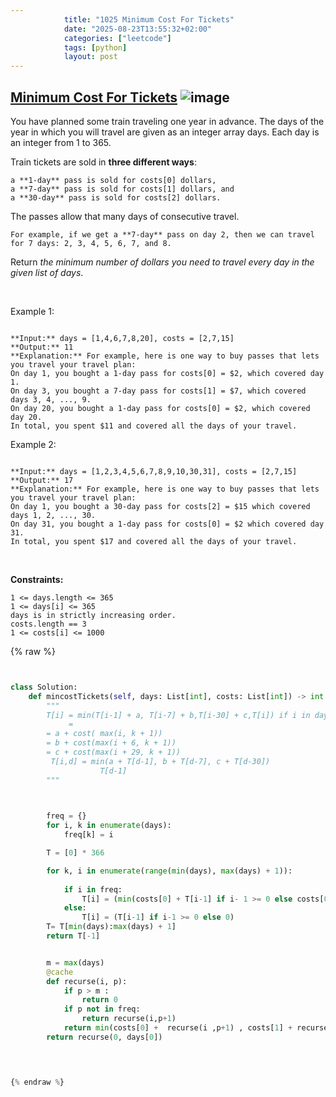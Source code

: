 ```yaml
---
            title: "1025 Minimum Cost For Tickets"
            date: "2025-08-23T13:55:32+02:00"
            categories: ["leetcode"]
            tags: [python]
            layout: post
---
```

            
## [Minimum Cost For Tickets](https://leetcode.com/problems/minimum-cost-for-tickets) ![image](https://img.shields.io/badge/Difficulty-Medium-orange)

You have planned some train traveling one year in advance. The days of the year in which you will travel are given as an integer array days. Each day is an integer from 1 to 365.

Train tickets are sold in **three different ways**:

	a **1-day** pass is sold for costs[0] dollars,
	a **7-day** pass is sold for costs[1] dollars, and
	a **30-day** pass is sold for costs[2] dollars.

The passes allow that many days of consecutive travel.

	For example, if we get a **7-day** pass on day 2, then we can travel for 7 days: 2, 3, 4, 5, 6, 7, and 8.

Return *the minimum number of dollars you need to travel every day in the given list of days*.

 

Example 1:

```

**Input:** days = [1,4,6,7,8,20], costs = [2,7,15]
**Output:** 11
**Explanation:** For example, here is one way to buy passes that lets you travel your travel plan:
On day 1, you bought a 1-day pass for costs[0] = $2, which covered day 1.
On day 3, you bought a 7-day pass for costs[1] = $7, which covered days 3, 4, ..., 9.
On day 20, you bought a 1-day pass for costs[0] = $2, which covered day 20.
In total, you spent $11 and covered all the days of your travel.

```

Example 2:

```

**Input:** days = [1,2,3,4,5,6,7,8,9,10,30,31], costs = [2,7,15]
**Output:** 17
**Explanation:** For example, here is one way to buy passes that lets you travel your travel plan:
On day 1, you bought a 30-day pass for costs[2] = $15 which covered days 1, 2, ..., 30.
On day 31, you bought a 1-day pass for costs[0] = $2 which covered day 31.
In total, you spent $17 and covered all the days of your travel.

```

 

**Constraints:**

	1 <= days.length <= 365
	1 <= days[i] <= 365
	days is in strictly increasing order.
	costs.length == 3
	1 <= costs[i] <= 1000

{% raw %}


```python


class Solution:
    def mincostTickets(self, days: List[int], costs: List[int]) -> int:
        """
        T[i] = min(T[i-1] + a, T[i-7] + b,T[i-30] + c,T[i]) if i in days 
             = 
        = a + cost( max(i, k + 1))
        = b + cost(max(i + 6, k + 1))
        = c + cost(max(i + 29, k + 1))
         T[i,d] = min(a + T[d-1], b + T[d-7], c + T[d-30])
                    T[d-1]
        """
       


        freq = {}
        for i, k in enumerate(days):
            freq[k] = i

        T = [0] * 366

        for k, i in enumerate(range(min(days), max(days) + 1)):
            
            if i in freq:
                T[i] = (min(costs[0] + T[i-1] if i- 1 >= 0 else costs[0] , costs[1] + T[i-7] if i-7 >= 0 else costs[1], costs[2] + T[i-30] if i-30 >= 0 else costs[2]))
            else:
                T[i] = (T[i-1] if i-1 >= 0 else 0)
        T= T[min(days):max(days) + 1]
        return T[-1]


        m = max(days)
        @cache
        def recurse(i, p):
            if p > m :
                return 0
            if p not in freq:
                return recurse(i,p+1)
            return min(costs[0] +  recurse(i ,p+1) , costs[1] + recurse( i,p + 7), costs[2] + recurse( i,p + 30))
        return recurse(0, days[0])

        


{% endraw %}
```
